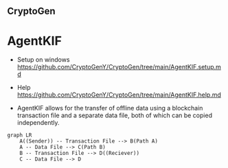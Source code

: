 ## CryptoGen

# AgentKIF

* Setup on windows
https://github.com/CryptoGenY/CryptoGen/tree/main/AgentKIF.setup.md

* Help
https://github.com/CryptoGenY/CryptoGen/tree/main/AgentKIF.help.md

* AgentKIF allows for the transfer of offline data using a blockchain transaction file and a separate data file, both of which can be copied independently.
```mermaid
graph LR
    A((Sender)) -- Transaction File --> B(Path A)
    A -- Data File --> C(Path B)
    B -- Transaction File --> D((Reciever))
    C -- Data File --> D
```

  


